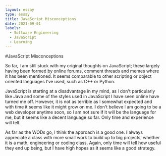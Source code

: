 ```yaml
---
layout: essay
type: essay
title: JavaScript Misconceptions
date: 2021-09-01
labels:
  - Software Engineering
  - JavaScript
  - Learning
---
```


#JavaScript Misconceptions

So far, I am still stuck with my original thoughts on JavaScript; these largely having been formed by online forums, comment threads
and memes where it has been mentioned. It seems comparable to other scripting or object oriented languages I've used, such as C++ or Python. 

JavaScript is starting at a disadvantage in my mind, as I don't particularly like Java and some of the styles used in JavaScript I have seen online have turned me off.
However, it is not as terrible as I somewhat expected and with time it seems like it might grow on me. I don't believe I am going to be a web developer anytime soon, so I am not sure if it will be the language for me, but it seems like a decent language so far. Only time and experience will tell.

As far as the WODs go, I think the approach is a good one. I always appreciate a class with more small work to build up to big projects, whether it is a math, engineering or coding class. Again, only time will tell how useful they end up being, but I have high hopes as it seems like a good strategy.
